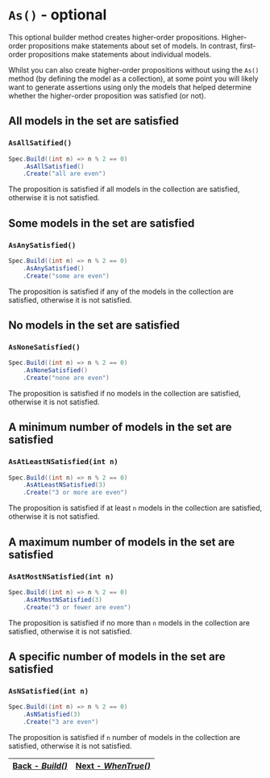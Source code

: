 # `As()` - optional
This optional builder method creates higher-order propositions.
Higher-order propositions make statements about set of models.
In contrast, first-order propositions make statements about individual models.

Whilst you can also create higher-order propositions without using the `As()` method (by defining the 
model as a collection), at some point you will likely want to generate assertions using only the models that 
helped determine whether the higher-order proposition was satisfied (or not).

## All models in the set are satisfied
### `AsAllSatified()`
```csharp
Spec.Build((int n) => n % 2 == 0)
    .AsAllSatisfied()
    .Create("all are even")
```
The proposition is satisfied if all models in the collection are satisfied, otherwise it is not satisfied.

## Some models in the set are satisfied
### `AsAnySatisfied()`
```csharp
Spec.Build((int n) => n % 2 == 0)
    .AsAnySatisfied()
    .Create("some are even")
```
The proposition is satisfied if any of the models in the collection are satisfied, otherwise it is not satisfied.

## No models in the set are satisfied
### `AsNoneSatisfied()`
```csharp
Spec.Build((int n) => n % 2 == 0)
    .AsNoneSatisfied()
    .Create("none are even")
```
The proposition is satisfied if no models in the collection are satisfied, otherwise it is not satisfied.

## A minimum number of models in the set are satisfied
### `AsAtLeastNSatisfied(int n)`
```csharp
Spec.Build((int n) => n % 2 == 0)
    .AsAtLeastNSatisfied(3)
    .Create("3 or more are even")
```
The proposition is satisfied if at least `n` models in the collection are satisfied, otherwise it is not satisfied.

## A maximum number of models in the set are satisfied
### `AsAtMostNSatisfied(int n)`
```csharp
Spec.Build((int n) => n % 2 == 0)
    .AsAtMostNSatisfied(3)
    .Create("3 or fewer are even")
```
The proposition is satisfied if no more than `n` models in the collection are satisfied, otherwise it is not 
satisfied.

## A specific number of models in the set are satisfied
### `AsNSatisfied(int n)`
```csharp
Spec.Build((int n) => n % 2 == 0)
    .AsNSatisfied(3)
    .Create("3 are even")
```
The proposition is satisfied if `n` number of models in the collection are satisfied, otherwise it is not 
satisfied.

| [Back - _Build()_](./Build.md) | [Next - _WhenTrue()_](./WhenTrue.md) |
|:-------------------------------|-------------------------------------:|
